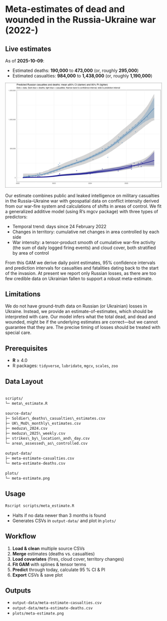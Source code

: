 # Meta-estimates of dead and wounded in the Russia-Ukraine war (2022-)

<!-- ESTIMATES-START -->

## Live estimates

As of **2025-10-09**:
- Estimated deaths: **190,000** to **473,000** (or, roughly **295,000**)
- Estimated casualties: **984,000** to **1,438,000** (or, roughly **1,190,000**)

<!-- ESTIMATES-END -->

![Meta-estimate plot](plots/meta-estimate.png)

Our estimate combines public and leaked intelligence on military casualties in the Russia–Ukraine war with geospatial data on conflict intensity derived from our war-fire system and calculations of shifts in areas of control. We fit a generalized additive model (using R’s mgcv package) with three types of predictors:

* Temporal trend: days since 24 February 2022
* Changes in territory: cumulative net changes in area controlled by each side
* War intensity: a tensor-product smooth of cumulative war-fire activity (the sum of daily logged firing events) and cloud cover, both stratified by area of control

From this GAM we derive daily point estimates, 95% confidence intervals and prediction intervals for casualties and fatalities dating back to the start of the invasion. At present we report only Russian losses, as there are too few credible data on Ukrainian fallen to support a robust meta-estimate.

## Limitations
We do not have ground-truth data on Russian (or Ukrainian) losses in Ukraine. Instead, we provide an estimate-of-estimates, which should be interpreted with care. Our model infers what the total dead, and dead and wounded, might be if the underlying estimates are correct—but we cannot guarantee that they are. The precise timing of losses should be treated with special care.

## Prerequisites
- **R** ≥ 4.0  
- R packages: `tidyverse`, `lubridate`, `mgcv`, `scales`, `zoo` 

## Data Layout
```

scripts/
└─ meta\_estimate.R

source-data/
├─ Soldier\_deaths\_casualties\_estimates.csv
├─ UK\_MoD\_monthly\_estimates.csv
├─ meduza\_2024.csv
├─ meduza\_2025\_weekly.csv
├─ strikes\_by\_location\_and\_day.csv
└─ area\_assessed\_as\_controlled.csv

output-data/
├─ meta-estimate-casualties.csv
└─ meta-estimate-deaths.csv

plots/
└─ meta-estimate.png

````

## Usage
```bash
Rscript scripts/meta_estimate.R
````

* Halts if no data newer than 3 months is found
* Generates CSVs in `output-data/` and plot in `plots/`

## Workflow

1. **Load & clean** multiple source CSVs
2. **Merge** estimates (deaths vs. casualties)
3. **Load covariates** (fires, cloud cover, territory changes)
4. **Fit GAM** with splines & tensor terms
5. **Predict** through today, calculate 95 % CI & PI
6. **Export** CSVs & save plot

## Outputs

* `output-data/meta-estimate-casualties.csv`
* `output-data/meta-estimate-deaths.csv`
* `plots/meta-estimate.png`

